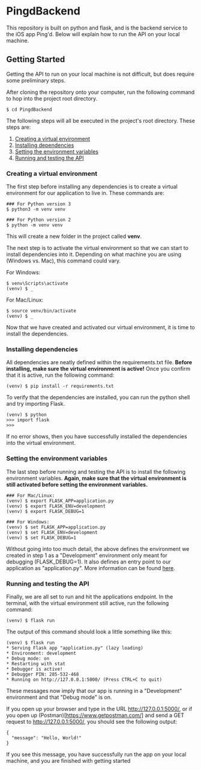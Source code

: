 # PingdBackend
This repository is built on python and flask, and is the backend service to the iOS app Ping'd. Below will explain how to run the API on your local machine.

## Getting Started
Getting the API to run on your local machine is not difficult, but does require some preliminary steps.

After cloning the repository onto your computer, run the following command to hop into the project root directory.

```
$ cd PingdBackend
```

The following steps will all be executed in the project's root directory. These steps are:

1. [Creating a virtual environment](#creating-a-virtual-environment)
2. [Installing dependencies](#installing-dependencies)
3. [Setting the environment variables](#setting-the-environment-variables)
4. [Running and testing the API](#running-and-testing-the-api)

### Creating a virtual environment
The first step before installing any dependencies is to create a virtual environment for our application to live in. These commands are:

```
### For Python version 3
$ python3 -m venv venv

### For Python version 2
$ python -m venv venv
```
This will create a new folder in the project called <b>venv</b>.

The next step is to activate the virtual environment so that we can start to install dependencies into it. Depending on what machine you are using (Windows vs. Mac), this command could vary.

For Windows:
```
$ venv\Scripts\activate
(venv) $ _
```
For Mac/Linux:
```
$ source venv/bin/activate
(venv) $ _
```
Now that we have created and activated our virtual environment, it is time to install the dependencies.

### Installing dependencies
All dependencies are neatly defined within the requirements.txt file. <b>Before installing, make sure the virtual environment is active!</b> Once you confirm that it is active, run the following command:

```
(venv) $ pip install -r requirements.txt
```

To verify that the dependencies are installed, you can run the python shell and try importing Flask.

```
(venv) $ python
>>> import flask
>>>
```

If no error shows, then you have successfully installed the dependencies into the virtual environment.

### Setting the environment variables
The last step before running and testing the API is to install the following environment variables. <b>Again, make sure that the virtual environment is still activated before setting the environment variables.</b>
```
### For Mac/Linux:
(venv) $ export FLASK_APP=application.py
(venv) $ export FLASK_ENV=development
(venv) $ export FLASK_DEBUG=1

### For Windows:
(venv) $ set FLASK_APP=application.py
(venv) $ set FLASK_ENV=development
(venv) $ set FLASK_DEBUG=1
```
Without going into too much detail, the above defines the environment we created in step 1 as a "Development" environment only meant for debugging (FLASK_DEBUG=1). It also defines an entry point to our application as "application.py". More information can be found [here](https://blog.miguelgrinberg.com/post/the-flask-mega-tutorial-part-i-hello-world).

### Running and testing the API
Finally, we are all set to run and hit the applications endpoint. In the terminal, with the virtual environment still active, run the following command:

```
(venv) $ flask run
```

The output of this command should look a little something like this:

```
(venv) $ flask run
* Serving Flask app "application.py" (lazy loading)
* Environment: development
* Debug mode: on
* Restarting with stat
* Debugger is active!
* Debugger PIN: 285-532-468
* Running on http://127.0.0.1:5000/ (Press CTRL+C to quit)
```

These messages now imply that our app is running in a "Development" environment and that "Debug mode" is on.

If you open up your browser and type in the URL http://127.0.0.1:5000/, or if you open up (Postman)[https://www.getpostman.com/] and send a GET request to http://127.0.0.1:5000/, you should see the following output:

```
{
  "message": "Hello, World!"
}
```

If you see this message, you have successfully run the app on your local machine, and you are finished with getting started
